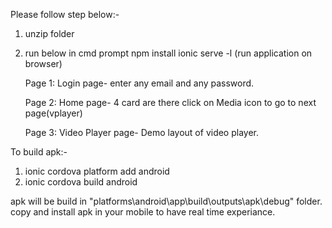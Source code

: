 Please follow step below:-

1) unzip folder

2) run below in cmd prompt
   npm install
   ionic serve -l (run application on browser)
   
   Page 1: Login page-
           enter any email and any password.
           
   Page 2: Home page- 
           4 card are there click on Media icon to go to next page(vplayer)
           
   Page 3: Video Player page-
           Demo layout of video player.

To build apk:-
1) ionic cordova platform add android
2) ionic cordova build android

apk will be build in "platforms\android\app\build\outputs\apk\debug\" folder.
copy and install apk in your mobile to have real time experiance.
